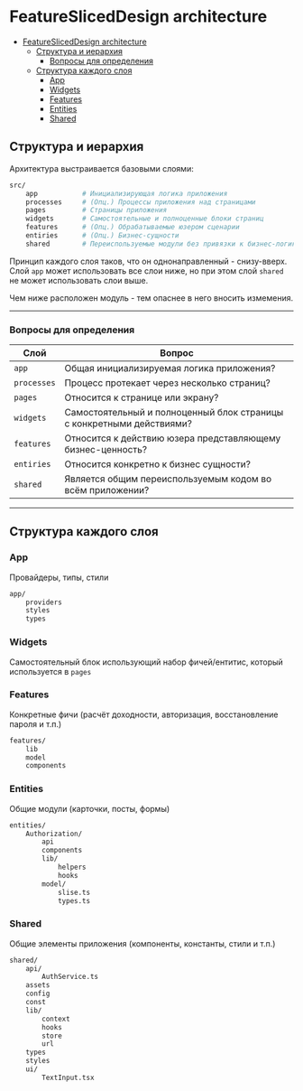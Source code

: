 # FeatureSlicedDesign architecture

- [FeatureSlicedDesign architecture](#featuresliceddesign-architecture)
  - [Структура и иерархия](#структура-и-иерархия)
    - [Вопросы для определения](#вопросы-для-определения)
  - [Структура каждого слоя](#структура-каждого-слоя)
    - [App](#app)
    - [Widgets](#widgets)
    - [Features](#features)
    - [Entities](#entities)
    - [Shared](#shared)

## Структура и иерархия

Архитектура выстраивается базовыми слоями:

```bash
src/
    app           # Инициализирующая логика приложения
    processes     # (Опц.) Процессы приложения над страницами
    pages         # Страницы приложения
    widgets       # Самостоятельные и полноценные блоки страниц
    features      # (Опц.) Обрабатываемые юзером сценарии
    entiries      # (Опц.) Бизнес-сущности
    shared        # Переиспользуемые модули без привязки к бизнес-логике

```

Принцип каждого слоя таков, что он однонаправленный - снизу-вверх. Слой `app` может использовать все слои ниже, но при этом слой `shared` не может использовать слои выше.

Чем ниже расположен модуль - тем опаснее в него вносить измемения.

---

### Вопросы для определения

| Слой        | Вопрос                                                                |
| ----------- | --------------------------------------------------------------------- |
| `app`       | Общая инициализируемая логика приложения?                             |
| `processes` | Процесс протекает через несколько страниц?                            |
| `pages`     | Относится к странице или экрану?                                      |
| `widgets`   | Самостоятельный и полноценный блок страницы с конкретными действиями? |
| `features`  | Относится к действию юзера представляющему бизнес-ценность?           |
| `entiries`  | Относится конкретно к бизнес сущности?                                |
| `shared`    | Является общим переиспользуемым кодом во всём приложении?             |

---

## Структура каждого слоя

### App

Провайдеры, типы, стили

```bash
app/
    providers
    styles
    types
```

### Widgets

Самостоятельный блок использующий набор фичей/ентитис, который используется в `pages`

### Features

Конкретные фичи (расчёт доходности, авторизация, восстановление пароля и т.п.)

```bash
features/
    lib
    model
    components
```

### Entities

Общие модули (карточки, посты, формы)

```bash
entities/
    Authorization/
        api
        components
        lib/
            helpers
            hooks
        model/
            slise.ts
            types.ts

```

### Shared

Общие элементы приложения (компоненты, константы, стили и т.п.)

```bash
shared/
    api/
        AuthService.ts
    assets
    config
    const
    lib/
        context
        hooks
        store
        url
    types
    styles
    ui/
        TextInput.tsx
```
